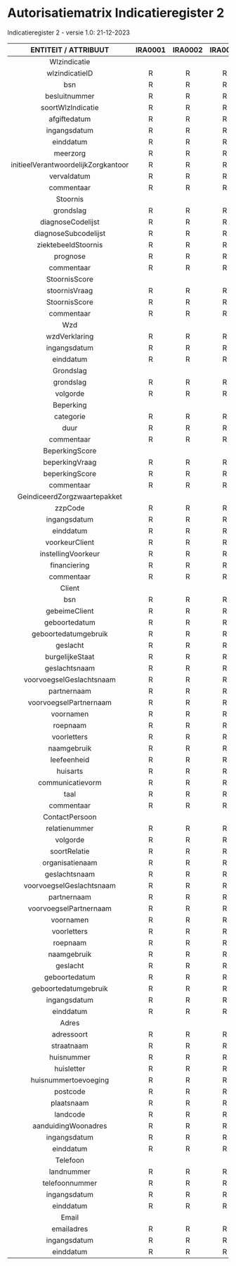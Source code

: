 # Autorisatiematrix Indicatieregister 2
Indicatieregister 2 - versie 1.0: 21-12-2023

|        ENTITEIT   / ATTRIBUUT       | IRA0001 | IRA0002 | IRA0003 |
|:-----------------------------------:|:-------:|:-------:|:-------:|
| Wlzindicatie                        |         |         |         |
| wlzindicatieID                      |    R    |    R    |    R    |
| bsn                                 |    R    |    R    |    R    |
| besluitnummer                       |    R    |    R    |    R    |
| soortWlzIndicatie                   |    R    |    R    |    R    |
| afgiftedatum                        |    R    |    R    |    R    |
| ingangsdatum                        |    R    |    R    |    R    |
| einddatum                           |    R    |    R    |    R    |
| meerzorg                            |    R    |    R    |    R    |
| initieelVerantwoordelijkZorgkantoor |    R    |    R    |    R    |
| vervaldatum                         |    R    |    R    |    R    |
| commentaar                          |    R    |    R    |    R    |
| Stoornis                            |         |         |         |
| grondslag                           |    R    |    R    |    R    |
| diagnoseCodelijst                   |    R    |    R    |    R    |
| diagnoseSubcodelijst                |    R    |    R    |    R    |
| ziektebeeldStoornis                 |    R    |    R    |    R    |
| prognose                            |    R    |    R    |    R    |
| commentaar                          |    R    |    R    |    R    |
| StoornisScore                       |         |         |         |
| stoornisVraag                       |    R    |    R    |    R    |
| StoornisScore                       |    R    |    R    |    R    |
| commentaar                          |    R    |    R    |    R    |
| Wzd                                 |         |         |         |
| wzdVerklaring                       |    R    |    R    |    R    |
| ingangsdatum                        |    R    |    R    |    R    |
| einddatum                           |    R    |    R    |    R    |
| Grondslag                           |         |         |         |
| grondslag                           |    R    |    R    |    R    |
| volgorde                            |    R    |    R    |    R    |
| Beperking                           |         |         |         |
| categorie                           |    R    |    R    |    R    |
| duur                                |    R    |    R    |    R    |
| commentaar                          |    R    |    R    |    R    |
| BeperkingScore                      |         |         |         |
| beperkingVraag                      |    R    |    R    |    R    |
| beperkingScore                      |    R    |    R    |    R    |
| commentaar                          |    R    |    R    |    R    |
| GeindiceerdZorgzwaartepakket        |         |         |         |
| zzpCode                             |    R    |    R    |    R    |
| ingangsdatum                        |    R    |    R    |    R    |
| einddatum                           |    R    |    R    |    R    |
| voorkeurClient                      |    R    |    R    |    R    |
| instellingVoorkeur                  |    R    |    R    |    R    |
| financiering                        |    R    |    R    |    R    |
| commentaar                          |    R    |    R    |    R    |
| Client                              |         |         |         |
| bsn                                 |    R    |    R    |    R    |
| gebeimeClient                       |    R    |    R    |    R    |
| geboortedatum                       |    R    |    R    |    R    |
| geboortedatumgebruik                |    R    |    R    |    R    |
| geslacht                            |    R    |    R    |    R    |
| burgelijkeStaat                     |    R    |    R    |    R    |
| geslachtsnaam                       |    R    |    R    |    R    |
| voorvoegselGeslachtsnaam            |    R    |    R    |    R    |
| partnernaam                         |    R    |    R    |    R    |
| voorvoegselPartnernaam              |    R    |    R    |    R    |
| voornamen                           |    R    |    R    |    R    |
| roepnaam                            |    R    |    R    |    R    |
| voorletters                         |    R    |    R    |    R    |
| naamgebruik                         |    R    |    R    |    R    |
| leefeenheid                         |    R    |    R    |    R    |
| huisarts                            |    R    |    R    |    R    |
| communicatievorm                    |    R    |    R    |    R    |
| taal                                |    R    |    R    |    R    |
| commentaar                          |    R    |    R    |    R    |
| ContactPersoon                      |         |         |         |
| relatienummer                       |    R    |    R    |    R    |
| volgorde                            |    R    |    R    |    R    |
| soortRelatie                        |    R    |    R    |    R    |
| organisatienaam                     |    R    |    R    |    R    |
| geslachtsnaam                       |    R    |    R    |    R    |
| voorvoegselGeslachtsnaam            |    R    |    R    |    R    |
| partnernaam                         |    R    |    R    |    R    |
| voorvoegselPartnernaam              |    R    |    R    |    R    |
| voornamen                           |    R    |    R    |    R    |
| voorletters                         |    R    |    R    |    R    |
| roepnaam                            |    R    |    R    |    R    |
| naamgebruik                         |    R    |    R    |    R    |
| geslacht                            |    R    |    R    |    R    |
| geboortedatum                       |    R    |    R    |    R    |
| geboortedatumgebruik                |    R    |    R    |    R    |
| ingangsdatum                        |    R    |    R    |    R    |
| einddatum                           |    R    |    R    |    R    |
| Adres                               |         |         |         |
| adressoort                          |    R    |    R    |    R    |
| straatnaam                          |    R    |    R    |    R    |
| huisnummer                          |    R    |    R    |    R    |
| huisletter                          |    R    |    R    |    R    |
| huisnummertoevoeging                |    R    |    R    |    R    |
| postcode                            |    R    |    R    |    R    |
| plaatsnaam                          |    R    |    R    |    R    |
| landcode                            |    R    |    R    |    R    |
| aanduidingWoonadres                 |    R    |    R    |    R    |
| ingangsdatum                        |    R    |    R    |    R    |
| einddatum                           |    R    |    R    |    R    |
| Telefoon                            |         |         |         |
| landnummer                          |    R    |    R    |    R    |
| telefoonnummer                      |    R    |    R    |    R    |
| ingangsdatum                        |    R    |    R    |    R    |
| einddatum                           |    R    |    R    |    R    |
| Email                               |         |         |         |
| emailadres                          |    R    |    R    |    R    |
| ingangsdatum                        |    R    |    R    |    R    |
| einddatum                           |    R    |    R    |    R    |
